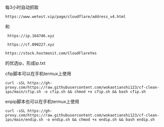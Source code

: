 每3小时自动抓取
```
https://www.wetest.vip/page/cloudflare/address_v4.html
```
和
```
 https://ip.164746.xyz
```
```
 https://cf.090227.xyz
```
```
https://stock.hostmonit.com/CloudFlareYes
```
的优选ip，形成ip.txt 


cfip脚本可以在手机termux上使用
```
curl -sSL https://gh-proxy.com/https://raw.githubusercontent.com/wokaotianshi123/cf-clean-ips/main/cfip.sh -o cfip.sh && chmod +x cfip.sh && bash cfip.sh

```
enpip脚本也可以在手机termux上使用
```
curl -sSL https://gh-proxy.com/https://raw.githubusercontent.com/wokaotianshi123/cf-clean-ips/main/endip.sh -o endip.sh && chmod +x endip.sh && bash endip.sh

```
